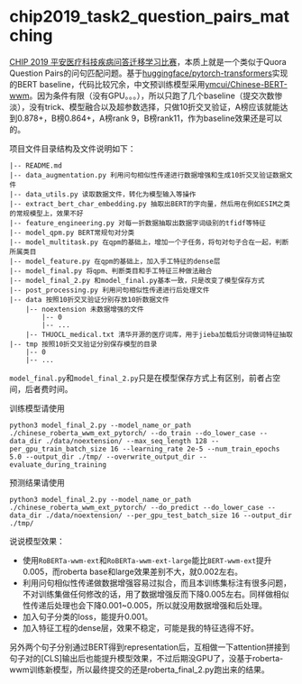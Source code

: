 # chip2019_task2_question_pairs_matching
[CHIP 2019 平安医疗科技疾病问答迁移学习比赛](https://www.biendata.com/competition/chip2019/)，本质上就是一个类似于Quora Question Pairs的问句匹配问题。基于[huggingface/pytorch-transformers](https://github.com/huggingface/transformers/blob/master/examples/run_glue.py)实现的BERT baseline，代码比较冗余，中文预训练模型采用[ymcui/Chinese-BERT-wwm](https://github.com/ymcui/Chinese-BERT-wwm)。因为条件有限（没有GPU。。。），所以只跑了几个baseline（提交次数惨淡），没有trick、模型融合以及超参数选择，只做10折交叉验证，A榜应该就能达到0.878+，B榜0.864+，A榜rank 9，B榜rank11，作为baseline效果还是可以的。

项目文件目录结构及文件说明如下：
```
|-- README.md
|-- data_augmentation.py 利用问句相似性传递进行数据增强和生成10折交叉验证数据文件
|-- data_utils.py 读取数据文件，转化为模型输入等操作
|-- extract_bert_char_embedding.py 抽取出BERT的字向量，然后用在例如ESIM之类的常规模型上，效果不好
|-- feature_engineering.py 对每一折数据抽取出数据字词级别的tfidf等特征
|-- model_qpm.py BERT常规句对分类
|-- model_multitask.py 在qpm的基础上，增加一个子任务，将句对句子合在一起，判断所属类目
|-- model_feature.py 在qpm的基础上，加入手工特征的dense层
|-- model_final.py 将qpm、判断类目和手工特征三种做法融合
|-- model_final_2.py 和model_final.py基本一致，只是改变了模型保存方式
|-- post_processing.py 利用问句相似性传递进行后处理文件
|-- data 按照10折交叉验证分别存放10折数据文件
    |-- noextension 未数据增强的文件
        |-- 0
        |-- ...
    |-- THUOCL_medical.txt 清华开源的医疗词库，用于jieba加载后分词做词特征抽取
|-- tmp 按照10折交叉验证分别保存模型的目录
    |-- 0
    |-- ...
```
`model_final.py`和`model_final_2.py`只是在模型保存方式上有区别，前者占空间，后者费时间。

训练模型请使用
```
python3 model_final_2.py --model_name_or_path ./chinese_roberta_wwm_ext_pytorch/ --do_train --do_lower_case --data_dir ./data/noextension/ --max_seq_length 128 --per_gpu_train_batch_size 16 --learning_rate 2e-5 --num_train_epochs 5.0 --output_dir ./tmp/ --overwrite_output_dir --evaluate_during_training
```

预测结果请使用
```
python3 model_final_2.py --model_name_or_path ./chinese_roberta_wwm_ext_pytorch/ --do_predict --do_lower_case --data_dir ./data/noextension/ --per_gpu_test_batch_size 16 --output_dir ./tmp/
```

说说模型效果：
- 使用`RoBERTa-wwm-ext`和`RoBERTa-wwm-ext-large`能比`BERT-wwm-ext`提升0.005，而roberta base和large效果差别不大，就0.002左右。
- 利用问句相似性传递做数据增强容易过拟合，而且本训练集标注有很多问题，不对训练集做任何修改的话，用了数据增强反而下降0.005左右。同样做相似性传递后处理也会下降0.001~0.005，所以就没用数据增强和后处理。
- 加入句子分类的loss，能提升0.001。
- 加入特征工程的dense层，效果不稳定，可能是我的特征选得不好。

另外两个句子分别通过BERT得到representation后，互相做一下attention拼接到句子对的[CLS]输出后也能提升模型效果，不过后期没GPU了，没基于roberta-wwm训练新模型，所以最终提交的还是roberta_final_2.py跑出来的结果。
